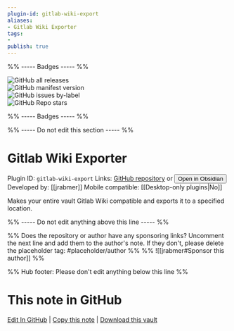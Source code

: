 ```yaml
---
plugin-id: gitlab-wiki-export
aliases:
- Gitlab Wiki Exporter
tags: 
- 
publish: true
---
```


%% ----- Badges ----- %%

![GitHub all releases](https://img.shields.io/github/downloads/jrabmer/obsidian-to-gitlab-wiki/total?color=573E7A&logo=github&style=for-the-badge)   
![GitHub manifest version](https://img.shields.io/github/manifest-json/v/jrabmer/obsidian-to-gitlab-wiki?color=573E7A&logo=github&style=for-the-badge)   
![GitHub issues by-label](https://img.shields.io/github/issues/jrabmer/obsidian-to-gitlab-wiki/help%20wanted?color=573E7A&logo=github&style=for-the-badge)   
![GitHub Repo stars](https://img.shields.io/github/stars/jrabmer/obsidian-to-gitlab-wiki?color=573E7A&logo=github&style=for-the-badge)

%% ----- Badges ----- %%

%% ----- Do not edit this section ----- %%

# Gitlab Wiki Exporter

Plugin ID: `gitlab-wiki-export`
Links: [GitHub repository](https://github.com/jrabmer/obsidian-to-gitlab-wiki) or [<button id=HH>Open in Obsidian</button>](obsidian://show-plugin?id=gitlab-wiki-export)
Developed by: [[jrabmer]]
Mobile compatible: [[Desktop-only plugins|No]]

Makes your entire vault Gitlab Wiki compatible and exports it to a specified location.

%% ----- Do not edit anything above this line ----- %% 

%% Does the repository or author have any sponsoring links? Uncomment the next line and add them to the author's note. If they don't, please delete the placeholder tag: #placeholder/author %%
%% ![[jrabmer#Sponsor this author]] %%

%% Hub footer: Please don't edit anything below this line %%

# This note in GitHub

<span class="git-footer">[Edit In GitHub](https://github.dev/obsidian-community/obsidian-hub/blob/main/02%20-%20Community%20Expansions/02.05%20All%20Community%20Expansions/Plugins/gitlab-wiki-export.md "git-hub-edit-note") | [Copy this note](https://raw.githubusercontent.com/obsidian-community/obsidian-hub/main/02%20-%20Community%20Expansions/02.05%20All%20Community%20Expansions/Plugins/gitlab-wiki-export.md "git-hub-copy-note") | [Download this vault](https://github.com/obsidian-community/obsidian-hub/archive/refs/heads/main.zip "git-hub-download-vault") </span>

